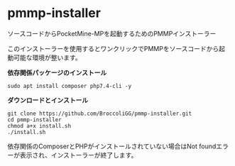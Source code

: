 # pmmp-installer
ソースコードからPocketMine-MPを起動するためのPMMPインストーラー

このインストーラーを使用するとワンクリックでPMMPをソースコードから起動可能な環境が整います。

**依存関係パッケージのインストール**
```
sudo apt install composer php7.4-cli -y
```

**ダウンロードとインストール**
```
git clone https://github.com/BroccoliGG/pmmp-installer.git
cd pmmp-installer
chmod a+x install.sh
./install.sh
```

依存関係のComposerとPHPがインストールされていない場合はNot foundエラーが表示され、インストーラーが終了します。

